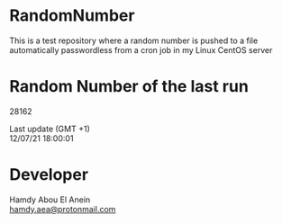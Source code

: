 # RandomNumber    
This is a test repository where a random number is pushed to a file automatically passwordless from a cron job in my Linux CentOS server    
# Random Number of the last run   
28162
      
Last update (GMT +1)    
12/07/21 18:00:01
# Developer    
Hamdy Abou El Anein   
hamdy.aea@protonmail.com
